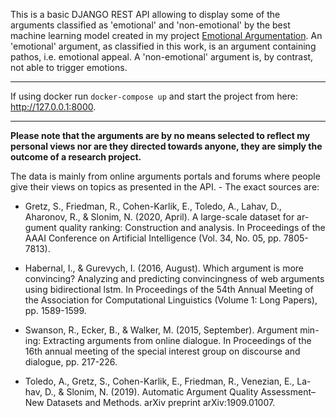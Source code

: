 This is a basic DJANGO REST API allowing to display some of the arguments classified as 'emotional' and 'non-emotional'
by the best machine learning model created in my project <a href="https://github.com/Isa-May/EmotionalArgumentationProject"> Emotional Argumentation</a>. An 'emotional' argument, as classified in this work, is an argument containing pathos, i.e. emotional appeal. A 'non-emotional' argument is, by contrast, not able to trigger emotions. 

_________________________________

If using docker run `docker-compose up` and start the project from here:  http://127.0.0.1:8000.
_________________________________


**Please note that the arguments are by no means selected to reflect my personal views nor are they directed towards anyone, they are simply the outcome of a research project.**

The data is mainly from online arguments portals and forums where people give their views on topics as presented in the API. - The exact sources are: 


* Gretz, S., Friedman, R., Cohen-Karlik, E., Toledo, A., Lahav, D., Aharonov, R., & Slonim, N. (2020, April). A large-scale dataset for ar- gument quality ranking: Construction and analysis. In Proceedings of the AAAI Conference on Artificial Intelligence (Vol. 34, No. 05, pp. 7805-7813).

* Habernal, I., & Gurevych, I. (2016, August). Which argument is more convincing? Analyzing and predicting convincingness of web arguments using bidirectional lstm. In Proceedings of the 54th Annual Meeting of the Association for Computational Linguistics (Volume 1: Long Papers), pp. 1589-1599.

* Swanson, R., Ecker, B., & Walker, M. (2015, September). Argument min- ing: Extracting arguments from online dialogue. In Proceedings of the 16th annual meeting of the special interest group on discourse and dialogue, pp. 217-226.

* Toledo, A., Gretz, S., Cohen-Karlik, E., Friedman, R., Venezian, E., La- hav, D., & Slonim, N. (2019). Automatic Argument Quality Assessment– New Datasets and Methods. arXiv preprint arXiv:1909.01007.








